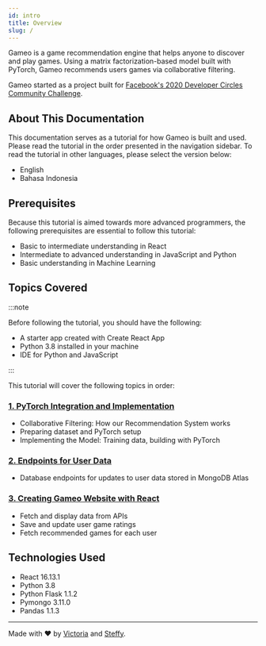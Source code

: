 ```yaml
---
id: intro
title: Overview
slug: /
---
```


Gameo is a game recommendation engine that helps anyone to discover and play games. Using a matrix factorization-based model built with PyTorch, Gameo recommends users games via collaborative filtering.

Gameo started as a project built for [Facebook's 2020 Developer Circles Community Challenge](https://developercircles2020.devpost.com/?utm_source=social-facebook&utm_medium=devc&utm_campaign=organic&utm_content=post-url&utm_offering=business-tools&utm_product=DevC-CommunityChallenge-Launch_09102020&utm_event=2020DevCCommunityChallengeLaunch&eventSource=OrganicSocialDevC).

## About This Documentation

This documentation serves as a tutorial for how Gameo is built and used. Please read the tutorial in the order presented in the navigation sidebar. To read the tutorial in other languages, please select the version below:

- English
- Bahasa Indonesia

## Prerequisites

Because this tutorial is aimed towards more advanced programmers, the following prerequisites are essential to follow this tutorial:

- Basic to intermediate understanding in React
- Intermediate to advanced understanding in JavaScript and Python
- Basic understanding in Machine Learning

## Topics Covered

:::note

Before following the tutorial, you should have the following:

- A starter app created with Create React App
- Python 3.8 installed in your machine
- IDE for Python and JavaScript

:::

This tutorial will cover the following topics in order:

### [1. PyTorch Integration and Implementation](collab.md)

- Collaborative Filtering: How our Recommendation System works
- Preparing dataset and PyTorch setup
- Implementing the Model: Training data, building with PyTorch

### [2. Endpoints for User Data](endpoint-summary.md)

- Database endpoints for updates to user data stored in MongoDB Atlas

### [3. Creating Gameo Website with React](api-usage)

- Fetch and display data from APIs
- Save and update user game ratings
- Fetch recommended games for each user

## Technologies Used

- React 16.13.1
- Python 3.8
- Python Flask 1.1.2
- Pymongo 3.11.0
- Pandas 1.1.3

---

Made with ❤️ by [Victoria](https://github.com/victoria-lo) and [Steffy](https://github.com/steffy-lo).
